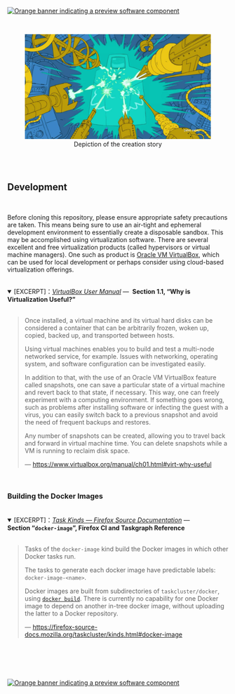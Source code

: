 [![Orange banner indicating a preview software component][release-level-banner--unstable]](##)

<br />

<div align="center">
<figure>
  <img
    alt="Depiction of the creation story"
    src="./img/Jailbot_creation.png"
  /><br />
  <figcaption>Depiction of the creation story</figcaption>
</figure>
</div><br /><br />

## Development

<br />

Before cloning this repository, please ensure appropriate safety precautions are
taken. This means being sure to use an air-tight and ephemeral development
environment to essentially create a disposable sandbox. This may be accomplished
using virtualization software. There are several excellent and free virtualization
products (called hypervisors or virtual machine managers). One such as product is
[Oracle VM VirtualBox][], which can be used for local development or perhaps
consider using cloud-based virtualization offerings.<br /><br />

<details open><summary>
[EXCERPT]：<em><a title="Oracle® VM VirtualBox® User Manual" <a
  href="https://www.virtualbox.org/manual"
                >VirtualBox User Manual</a></em>&nbsp;&mdash;&nbsp;
  <b>Section 1.1, “Why is Virtualization Useful?”</b>
</summary><br />

> Once installed, a virtual machine and its virtual hard disks can be considered
> a container that can be arbitrarily frozen, woken up, copied, backed up, and
> transported between hosts.
>
> Using virtual machines enables you to build and test a multi-node networked
> service, for example. Issues with networking, operating system, and software
> configuration can be investigated easily.
>
> In addition to that, with the use of an Oracle VM VirtualBox feature called
> snapshots, one can save a particular state of a virtual machine and revert
> back to that state, if necessary. This way, one can freely experiment with a
> computing environment. If something goes wrong, such as problems after
> installing software or infecting the guest with a virus, you can easily switch
> back to a previous snapshot and avoid the need of frequent backups and
> restores.
>
> Any number of snapshots can be created, allowing you to travel back and
> forward in virtual machine time. You can delete snapshots while a VM is
> running to reclaim disk space.
>
> &mdash;&nbsp;https://www.virtualbox.org/manual/ch01.html#virt-why-useful

</details><br />

<!-- TODO(DerekNonGeneric):

We would be remiss to mention the air-tightness of a VM architecture without
mentioning that having a [watertight privacy architecture][] would likewise
be preferable. Whonix offers detailed VirtualBox import instructions.[^1]

Please note usage of Whonix implies use of the Tor network, which it uses
to provide the strongest protection of client IP addresses. However, this may
be contentious in some academic and workplace settings. Usage of Whonix was,
however, suggested to the original author of this document by his professor.

-->

### Building the Docker Images

<br />

<details open><summary>
[EXCERPT]：<em><a title="Task Kinds &mdash; Firefox Source Documentation" <a
  href="https://firefox-source-docs.mozilla.org/taskcluster/kinds.html"
                >Task Kinds &mdash; Firefox Source
                  Documentation</a></em>&nbsp;&mdash;&nbsp;
  <strong>Section&nbsp;&ldquo;<code>docker-image</code>&rdquo;, Firefox CI and 
    Taskgraph Reference</strong>
</summary><br />

> Tasks of the `docker-image` kind build the Docker images in which other Docker
> tasks run.
>
> The tasks to generate each docker image have predictable labels:
> `docker-image-<name>`.
>
> Docker images are built from subdirectories of `taskcluster/docker`, using
> [`docker build`][]. There is currently no capability for one Docker image to
> depend on another in-tree docker image, without uploading the latter to a
> Docker repository.
>
> &mdash;&nbsp;https://firefox-source-docs.mozilla.org/taskcluster/kinds.html#docker-image

</details><br />

<br /><br />

[![Orange banner indicating a preview software component][release-level-banner--unstable]](##)

<!-- BEGIN LINK DEFINITIONS -->

[^1]:
    https://www.whonix.org/wiki/VirtualBox 
    "Whonix ™ for Windows, macOS, Linux inside VirtualBox"

[`docker build`]:
  https://docs.docker.com/engine/reference/commandline/build/
  "docker build | Docker Documentation"

[Oracle VM VirtualBox]:
  https://www.virtualbox.org
  "Oracle VM VirtualBox"

[Watertight Privacy Architecture]:
  https://www.whonix.org/wiki/About#Whonix_%E2%84%A2_Architecture
  "Whonix ™ Architecture"

[_VirtualBox User Manual_]:
  https://www.virtualbox.org/manual/
  "Oracle® VM VirtualBox® User Manual"

[release-level-banner--unstable]:
  https://raw.githubusercontent.com/OpenINF/openinf.github.io/live/assets/img/svg/release-level-banner--unstable.svg?sanitize=true
  "Banner for Release Level: Unstable"

<!-- END LINK DEFINITIONS -->

